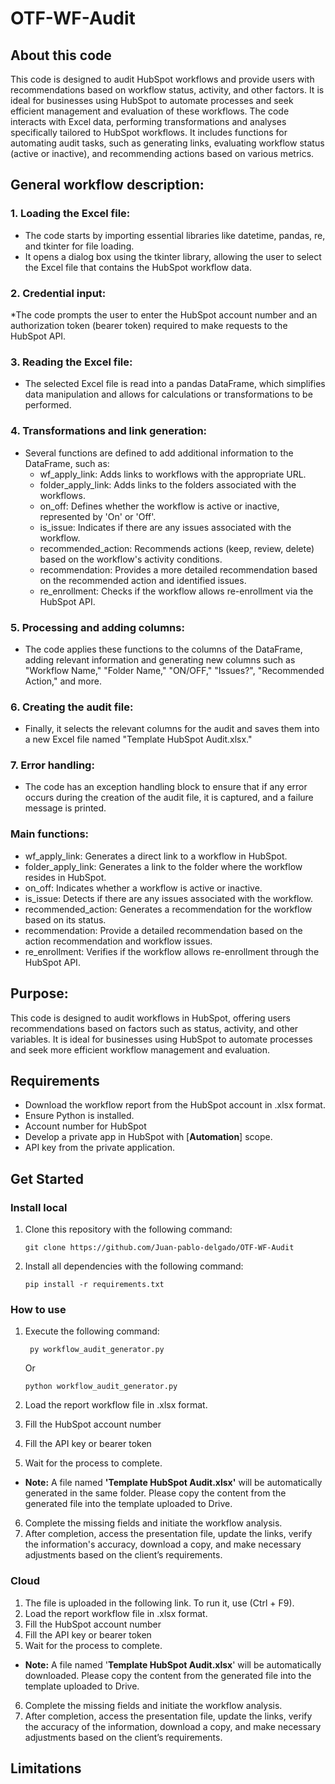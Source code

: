 # OTF-WF-Audit

## About this code
This code is designed to audit HubSpot workflows and provide users with recommendations based on workflow status, activity, and other factors. It is ideal for businesses using HubSpot to automate processes and seek efficient management and evaluation of these workflows. The code interacts with Excel data, performing transformations and analyses specifically tailored to HubSpot workflows. It includes functions for automating audit tasks, such as generating links, evaluating workflow status (active or inactive), and recommending actions based on various metrics.
## General workflow description:
### 1. Loading the Excel file:

* The code starts by importing essential libraries like datetime, pandas, re, and tkinter for file loading.
* It opens a dialog box using the tkinter library, allowing the user to select the Excel file that contains the HubSpot workflow data.

### 2. Credential input:

*The code prompts the user to enter the HubSpot account number and an authorization token (bearer token) required to make requests to the HubSpot API.

### 3. Reading the Excel file:

* The selected Excel file is read into a pandas DataFrame, which simplifies data manipulation and allows for calculations or transformations to be performed.

### 4. Transformations and link generation:

* Several functions are defined to add additional information to the DataFrame, such as:
  * wf_apply_link: Adds links to workflows with the appropriate URL.
  * folder_apply_link: Adds links to the folders associated with the workflows.
  * on_off: Defines whether the workflow is active or inactive, represented by 'On' or 'Off'.
  * is_issue: Indicates if there are any issues associated with the workflow.
  * recommended_action: Recommends actions (keep, review, delete) based on the workflow's activity conditions.
  * recommendation: Provides a more detailed recommendation based on the recommended action and identified issues.
  * re_enrollment: Checks if the workflow allows re-enrollment via the HubSpot API.

### 5. Processing and adding columns:

* The code applies these functions to the columns of the DataFrame, adding relevant information and generating new columns such as "Workflow Name," "Folder Name," "ON/OFF," "Issues?", "Recommended Action," and more.

### 6. Creating the audit file:

* Finally, it selects the relevant columns for the audit and saves them into a new Excel file named "Template HubSpot Audit.xlsx."

### 7. Error handling:

* The code has an exception handling block to ensure that if any error occurs during the creation of the audit file, it is captured, and a failure message is printed.

### Main functions:
* wf_apply_link: Generates a direct link to a workflow in HubSpot.
* folder_apply_link: Generates a link to the folder where the workflow resides in HubSpot.
* on_off: Indicates whether a workflow is active or inactive.
* is_issue: Detects if there are any issues associated with the workflow.
* recommended_action: Generates a recommendation for the workflow based on its status.
* recommendation: Provide a detailed recommendation based on the action recommendation and workflow issues.
* re_enrollment: Verifies if the workflow allows re-enrollment through the HubSpot API.
  
## Purpose:
This code is designed to audit workflows in HubSpot, offering users recommendations based on factors such as status, activity, and other variables. It is ideal for businesses using HubSpot to automate processes and seek more efficient workflow management and evaluation.

## Requirements
* Download the workflow report from the HubSpot account in .xlsx format.
* Ensure Python is installed.
* Account number for HubSpot
* Develop a private app in HubSpot with [**Automation**] scope.
* API key from the private application.
  
## Get Started
### Install local
1. Clone this repository with the following command:

   ```
   git clone https://github.com/Juan-pablo-delgado/OTF-WF-Audit
   ```
   
2. Install all dependencies with the following command:

   ```
   pip install -r requirements.txt
   ```

### How to use

1. Execute the following command:

   ```
    py workflow_audit_generator.py
   ```
   Or
   ```
   python workflow_audit_generator.py
   ```

2. Load the report workflow file in .xlsx format.
3. Fill the HubSpot account number
4. Fill the API key or bearer token
5. Wait for the process to complete.

* **Note:** A file named **'Template HubSpot Audit.xlsx'** will be automatically generated in the same folder.
  Please copy the content from the generated file into the template uploaded to Drive.

6. Complete the missing fields and initiate the workflow analysis.
7. After completion, access the presentation file, update the links, verify the information's accuracy, download a copy, and make necessary adjustments based on the client’s requirements.

### Cloud
1. The file is uploaded in the following link. To run it, use (Ctrl + F9).
2. Load the report workflow file in .xlsx format.
3. Fill the HubSpot account number
4. Fill the API key or bearer token
5. Wait for the process to complete.

* **Note:** A file named '**Template HubSpot Audit.xlsx**' will be automatically downloaded.
  Please copy the content from the generated file into the template uploaded to Drive.
6. Complete the missing fields and initiate the workflow analysis.
7. After completion, access the presentation file, update the links, verify the accuracy of the information, download a copy, and make necessary adjustments based on the client’s requirements.

## Limitations
